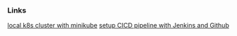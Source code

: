 ### Links ###
[local k8s cluster with minikube](https://www.linkedin.com/pulse/getting-started-minikube-setting-up-local-kubernetes-cluster-mealy/)
[setup CICD pipeline with Jenkins and Github](https://github.com/mjah/kubernetes-jenkins-cicd-pipeline-example)